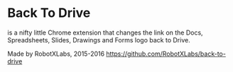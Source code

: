# Back To Drive
is a nifty little Chrome extension that changes the link on the Docs, Spreadsheets, Slides, Drawings and Forms logo back to Drive.

Made by RobotXLabs, 2015-2016
https://github.com/RobotXLabs/back-to-drive
